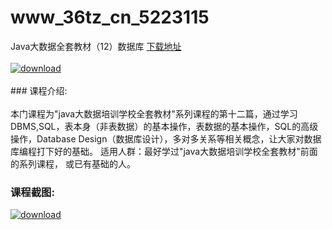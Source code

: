 # www_36tz_cn_5223115
Java大数据全套教材（12）数据库
[下载地址](http://www.36tz.cn/article/5223115 "下载地址")
<br/></br>[![download](http://36tz.cn/muke_img/2022_03_1-23-300x176.png "下载地址")](http://www.36tz.cn/article/5223115 "下载地址")
<br/></br>### 课程介绍:<br/></br>本门课程为"java大数据培训学校全套教材"系列课程的第十二篇，通过学习DBMS,SQL，表本身（非表数据）的基本操作，表数据的基本操作，SQL的高级操作，Database Design（数据库设计），多对多关系等相关概念，让大家对数据库编程打下好的基础。 适用人群：最好学过"java大数据培训学校全套教材"前面的系列课程， 或已有基础的人。

### 课程截图:
[![download](http://36tz.cn/muke_img/2022_02_2-63.png "下载地址")](http://www.36tz.cn/article/5223115 "下载地址")
